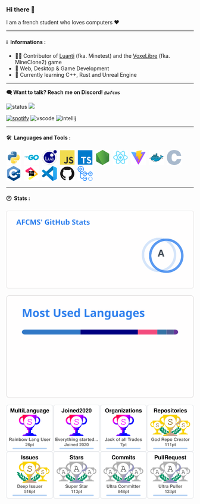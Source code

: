 ### Hi there 👋

I am a french student who loves computers :heart:

---

#### ℹ️ &nbsp;Informations :

- 👨‍💻 Contributor of [Luanti](https://github.com/minetest/minetest) (fka. Minetest) and the [VoxeLibre](https://git.minetest.land/VoxeLibre/VoxeLibre)  (fka. MineClone2) game
- 📁 Web, Desktop & Game Development 
- 📗 Currently learning C++, Rust and Unreal Engine

---

**🗨️ Want to talk? Reach me on Discord!** **_`@afcms`_**

![status](https://api.statusbadges.me/badge/status/778997678428127313?simple=true)
![](https://api.statusbadges.me/badge/playing/778997678428127313)

[![spotify](https://api.statusbadges.me/badge/spotify/778997678428127313)](https://api.statusbadges.me/openspotify/778997678428127313)
![vscode](https://api.statusbadges.me/badge/vscode/778997678428127313)
![intellij](https://api.statusbadges.me/badge/intellij/778997678428127313)

---

#### 🛠 &nbsp;Languages and Tools :

<p>
<img src="https://github.com/devicons/devicon/blob/master/icons/python/python-original.svg" title="Python" alt="Python" width="40" height="40"/>&nbsp;
<img src="https://github.com/devicons/devicon/blob/master/icons/go/go-original-wordmark.svg" title="Golang" alt="Golang" width="40" height="40"/>&nbsp;
<img src="https://github.com/devicons/devicon/blob/master/icons/lua/lua-original.svg" title="Lua" alt="Lua" width="40" height="40"/>&nbsp;
<img src="https://github.com/devicons/devicon/blob/master/icons/javascript/javascript-original.svg" title="Javascript" alt="Javascript" width="40" height="40"/>&nbsp;
<img src="https://github.com/devicons/devicon/blob/master/icons/typescript/typescript-original.svg" title="Typescript" alt="Typescript" width="40" height="40"/>&nbsp;
<img src="https://github.com/devicons/devicon/blob/master/icons/nodejs/nodejs-original.svg" title="NodeJS" alt="NodeJS" width="40" height="40"/>&nbsp;
<img src="https://github.com/devicons/devicon/blob/master/icons/react/react-original.svg" title="React" alt="React" width="40" height="40"/>&nbsp;
<img src="https://github.com/devicons/devicon/blob/master/icons/vitejs/vitejs-original.svg" title="Vite" alt="Vite" width="40" height="40"/>&nbsp;
<img src="https://github.com/devicons/devicon/blob/master/icons/docker/docker-original.svg" title="Docker" alt="Docker" width="40" height="40"/>&nbsp;
<img src="https://github.com/devicons/devicon/blob/master/icons/c/c-original.svg" title="C" alt="C" width="40" height="40"/>&nbsp;
<img src="https://github.com/devicons/devicon/blob/master/icons/cplusplus/cplusplus-original.svg" title="C++" alt="C++" width="40" height="40"/>&nbsp;
<img src="https://github.com/devicons/devicon/blob/master/icons/jetbrains/jetbrains-original.svg" title="Jetbrains" alt="Jetbrains" width="40" height="40"/>&nbsp;
<img src="https://github.com/devicons/devicon/blob/master/icons/vscode/vscode-original.svg" title="VSCode" alt="VSCode" width="40" height="40"/>&nbsp;
<img src="https://github.com/devicons/devicon/blob/master/icons/github/github-original.svg" title="GitHub" alt="GitHub" width="40" height="40"/>&nbsp;
  <img src="https://github.com/devicons/devicon/blob/master/icons/githubactions/githubactions-original.svg" title="GitHub Actions" alt="GitHub Actions" width="40" height="40"/>&nbsp;
</p>

---

#### 🕐 &nbsp;Stats :

![stats](readme_stats.svg)

![languages](readme_stats_top_langs.svg)

![trophies](profile_trophies.svg)

<!-- <a href="https://app.daily.dev/afcm"><img src="https://github.com/AFCMS/AFCMS/blob/master/devcard.png" width="500" alt="AFCMS' Dev Card"/></a> -->
